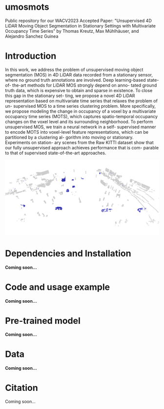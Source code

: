 # umosmots
Public repository for our WACV2023 Accepted Paper: "Unsupervised 4D LiDAR Moving Object Segmentation in Stationary Settings
with Multivariate Occupancy Time Series" by Thomas Kreutz, Max Mühlhäuser, and Alejandro Sanchez Guinea

# Introduction
In this work, we address the problem of unsupervised
moving object segmentation (MOS) in 4D LiDAR data
recorded from a stationary sensor, where no ground truth
annotations are involved. Deep learning-based state-of-
the-art methods for LiDAR MOS strongly depend on anno-
tated ground truth data, which is expensive to obtain and
sparse in existence. To close this gap in the stationary set-
ting, we propose a novel 4D LiDAR representation based
on multivariate time series that relaxes the problem of un-
supervised MOS to a time series clustering problem. More
specifically, we propose modeling the change in occupancy
of a voxel by a multivariate occupancy time series (MOTS),
which captures spatio-temporal occupancy changes on the
voxel level and its surrounding neighborhood. To perform
unsupervised MOS, we train a neural network in a self-
supervised manner to encode MOTS into voxel-level feature
representations, which can be partitioned by a clustering al-
gorithm into moving or stationary. Experiments on station-
ary scenes from the Raw KITTI dataset show that our fully
unsupervised approach achieves performance that is com-
parable to that of supervised state-of-the-art approaches.

![alt text](https://github.com/thkreutz/umosmots/blob/main/demo.gif)

# Dependencies and Installation
#### Coming soon...

# Code and usage example
#### Coming soon...

# Pre-trained model
#### Coming soon...

# Data
#### Coming soon...

# Citation
Coming soon...

